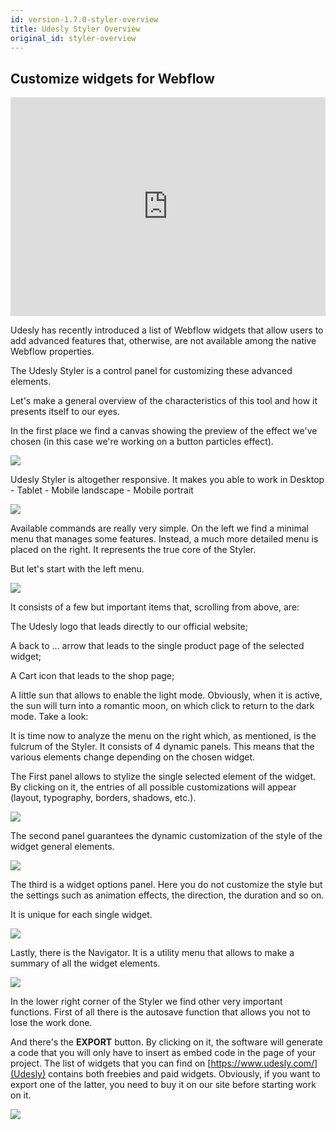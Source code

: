 ```yaml
---
id: version-1.7.0-styler-overview
title: Udesly Styler Overview
original_id: styler-overview
---
```


## Customize widgets for Webflow
 
 <div class="videoYouTubeWrapper"><iframe width="100%" height="350px" src="https://www.youtube.com/embed/wCQHbNhZfoY" frameborder="0" allow="accelerometer; autoplay; encrypted-media; gyroscope; picture-in-picture" allowfullscreen></iframe></div>
 
 Udesly has recently introduced a list of Webflow widgets that allow users to add advanced features that, otherwise, are not available among the native Webflow properties.
 
 The Udesly Styler is a control panel for customizing these advanced elements.
 
 Let's make a general overview of the characteristics of this tool and how it presents itself to our eyes.
 
 In the first place we find a canvas showing the preview of the effect we've chosen (in this case we're working on a button particles effect).
 
![](assets/styler1.png)
 
 Udesly Styler is altogether responsive. It makes you able to work in Desktop - Tablet - Mobile landscape - Mobile portrait
 
![](assets/styler2.png)
 
 Available commands are really very simple. On the left we find a minimal menu that manages some features. Instead, a much more detailed menu is placed on the right. It represents the true core of the Styler.
 
 But let's start with the left menu.
 
![](assets/styler3.png)

 It consists of a few but important items that, scrolling from above, are:
 
 The Udesly logo that leads directly to our official website;
 
 A back to ... arrow that leads to the single product page of the selected widget;
 
 A Cart icon that leads to the shop page;
 
 A little sun that allows to enable the light mode. Obviously, when it is active, the sun will turn into a romantic moon, on which click to return to the dark mode. Take a look:
 
 
 It is time now to analyze the menu on the right which, as mentioned, is the fulcrum of the Styler. It consists of 4 dynamic panels. This means that the various elements change depending on the chosen widget.
 
 The First panel allows to stylize the single selected element of the widget. By clicking on it, the entries of all possible customizations will appear (layout, typography, borders, shadows, etc.).
 
 ![](assets/styler4.png)

 The second panel guarantees the dynamic customization of the style of the widget general elements.
 
![](assets/styler5.png)
 
 The third is a widget options panel. Here you do not customize the style but the settings such as animation effects, the direction, the duration and so on.
 
 It is unique for each single widget.
 
![](assets/styler6.png)

 Lastly, there is the Navigator. It is a utility menu that allows to make a summary of all the widget elements.
 
![](assets/styler7.png)
 
 In the lower right corner of the Styler we find other very important functions. First of all there is the autosave function that allows you not to lose the work done.
 
 And there's the **EXPORT** button. By clicking on it, the software will generate a code that you will only have to insert as embed code in the page of your project. The list of widgets that you can find on [https://www.udesly.com/](Udesly) contains both freebies and paid widgets. Obviously, if you want to export one of the latter, you need to buy it on our site before starting work on it.
 
![](assets/styler8.png)